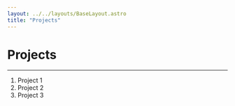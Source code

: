 ```yaml
---
layout: ../../layouts/BaseLayout.astro
title: "Projects"
---
```


# Projects

---

1. Project 1
2. Project 2
3. Project 3
